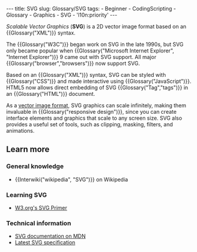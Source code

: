 --- title: SVG slug: Glossary/SVG tags: - Beginner - CodingScripting - Glossary - Graphics - SVG - 'l10n:priority' ---

*Scalable Vector Graphics* (**SVG**) is a 2D vector image format based on an {{Glossary("XML")}} syntax.

The {{Glossary("W3C")}} began work on SVG in the late 1990s, but SVG only became popular when {{Glossary("Microsoft Internet Explorer", "Internet Explorer")}} 9 came out with SVG support. All major {{Glossary("browser","browsers")}} now support SVG.

Based on an {{Glossary("XML")}} syntax, SVG can be styled with {{Glossary("CSS")}} and made interactive using {{Glossary("JavaScript")}}. HTML5 now allows direct embedding of SVG {{Glossary("Tag","tags")}} in an {{Glossary("HTML")}} document.

As a [vector image format](https://en.wikipedia.org/wiki/Vector_graphics), SVG graphics can scale infinitely, making them invaluable in {{Glossary("responsive design")}}, since you can create interface elements and graphics that scale to any screen size. SVG also provides a useful set of tools, such as clipping, masking, filters, and animations.

Learn more
----------

### General knowledge

-   {{Interwiki("wikipedia", "SVG")}} on Wikipedia

### Learning SVG

-   [W3.org's SVG Primer](https://www.w3.org/Graphics/SVG/IG/resources/svgprimer.html)

### Technical information

-   [SVG documentation on MDN](/en-US/docs/Web/SVG)
-   [Latest SVG specification](https://www.w3.org/TR/SVG/)
